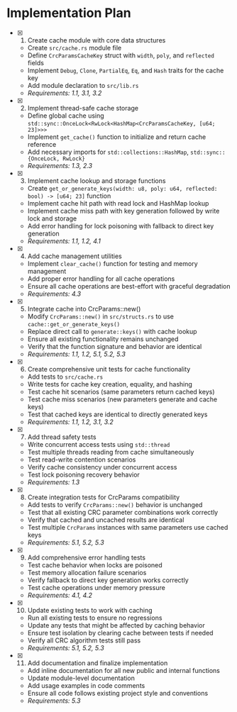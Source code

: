 # Implementation Plan

- [x] 1. Create cache module with core data structures
  - Create `src/cache.rs` module file
  - Define `CrcParamsCacheKey` struct with `width`, `poly`, and `reflected` fields
  - Implement `Debug`, `Clone`, `PartialEq`, `Eq`, and `Hash` traits for the cache key
  - Add module declaration to `src/lib.rs`
  - _Requirements: 1.1, 3.1, 3.2_

- [x] 2. Implement thread-safe cache storage
  - Define global cache using `std::sync::OnceLock<RwLock<HashMap<CrcParamsCacheKey, [u64; 23]>>>`
  - Implement `get_cache()` function to initialize and return cache reference
  - Add necessary imports for `std::collections::HashMap`, `std::sync::{OnceLock, RwLock}`
  - _Requirements: 1.3, 2.3_

- [x] 3. Implement cache lookup and storage functions
  - Create `get_or_generate_keys(width: u8, poly: u64, reflected: bool) -> [u64; 23]` function
  - Implement cache hit path with read lock and HashMap lookup
  - Implement cache miss path with key generation followed by write lock and storage
  - Add error handling for lock poisoning with fallback to direct key generation
  - _Requirements: 1.1, 1.2, 4.1_

- [x] 4. Add cache management utilities
  - Implement `clear_cache()` function for testing and memory management
  - Add proper error handling for all cache operations
  - Ensure all cache operations are best-effort with graceful degradation
  - _Requirements: 4.3_

- [x] 5. Integrate cache into CrcParams::new()
  - Modify `CrcParams::new()` in `src/structs.rs` to use `cache::get_or_generate_keys()`
  - Replace direct call to `generate::keys()` with cache lookup
  - Ensure all existing functionality remains unchanged
  - Verify that the function signature and behavior are identical
  - _Requirements: 1.1, 1.2, 5.1, 5.2, 5.3_

- [x] 6. Create comprehensive unit tests for cache functionality
  - Add tests to `src/cache.rs`
  - Write tests for cache key creation, equality, and hashing
  - Test cache hit scenarios (same parameters return cached keys)
  - Test cache miss scenarios (new parameters generate and cache keys)
  - Test that cached keys are identical to directly generated keys
  - _Requirements: 1.1, 1.2, 3.1, 3.2_

- [x] 7. Add thread safety tests
  - Write concurrent access tests using `std::thread`
  - Test multiple threads reading from cache simultaneously
  - Test read-write contention scenarios
  - Verify cache consistency under concurrent access
  - Test lock poisoning recovery behavior
  - _Requirements: 1.3_

- [x] 8. Create integration tests for CrcParams compatibility
  - Add tests to verify `CrcParams::new()` behavior is unchanged
  - Test that all existing CRC parameter combinations work correctly
  - Verify that cached and uncached results are identical
  - Test multiple `CrcParams` instances with same parameters use cached keys
  - _Requirements: 5.1, 5.2, 5.3_

- [x] 9. Add comprehensive error handling tests
  - Test cache behavior when locks are poisoned
  - Test memory allocation failure scenarios
  - Verify fallback to direct key generation works correctly
  - Test cache operations under memory pressure
  - _Requirements: 4.1, 4.2_

- [x] 10. Update existing tests to work with caching
  - Run all existing tests to ensure no regressions
  - Update any tests that might be affected by caching behavior
  - Ensure test isolation by clearing cache between tests if needed
  - Verify all CRC algorithm tests still pass
  - _Requirements: 5.1, 5.2, 5.3_

- [x] 11. Add documentation and finalize implementation
  - Add inline documentation for all new public and internal functions
  - Update module-level documentation
  - Add usage examples in code comments
  - Ensure all code follows existing project style and conventions
  - _Requirements: 5.3_